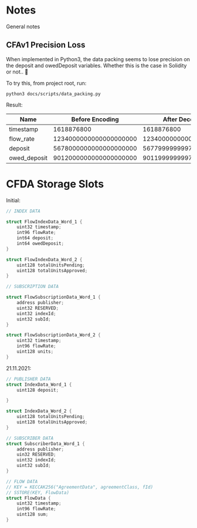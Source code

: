 # Notes

General notes

## CFAv1 Precision Loss

When implemented in Python3, the data packing seems to lose precision on the
deposit and owedDeposit variables. Whether this is the case in Solidity or not..
:shrug:

To try this, from project root, run:
```
python3 docs/scripts/data_packing.py
```

Result:

| Name | Before Encoding | After Decoding |
| --- | --- | --- |
| timestamp | 1618876800 | 1618876800 |
| flow_rate | 1234000000000000000000 | 1234000000000000000000 |
| deposit | 5678000000000000000000 | 5677999999997114843136 |
| owed_deposit | 9012000000000000000000 | 9011999999997109075968 |

# CFDA Storage Slots

Initial:
```c
// INDEX DATA

struct FlowIndexData_Word_1 {
    uint32 timestamp;
    int96 flowRate;
    int64 deposit;
    int64 owedDeposit;
}

struct FlowIndexData_Word_2 {
    uint128 totalUnitsPending;
    uint128 totalUnitsApproved;
}

// SUBSCRIPTION DATA

struct FlowSubscriptionData_Word_1 {
    address publisher;
    uint32 RESERVED;
    uint32 indexId;
    uint32 subId;
}

struct FlowSubscriptionData_Word_2 {
    uint32 timestamp;
    int96 flowRate;
    uint128 units;
}
```

21.11.2021:
```c
// PUBLISHER DATA
struct IndexData_Word_1 {
    uint128 deposit;

}

struct IndexData_Word_2 {
    uint128 totalUnitsPending;
    uint128 totalUnitsApproved;
}

// SUBSCRIBER DATA
struct SubscriberData_Word_1 {
    address publisher;
    uin32 RESERVED;
    uint32 indexId;
    uint32 subId;
}

// FLOW DATA
// KEY = KECCAK256("AgreementData", agreementClass, fId)
// SSTORE(KEY, FlowData)
struct FlowData {
    uint32 timestamp;
    int96 flowRate;
    uint128 sum;
}
```
